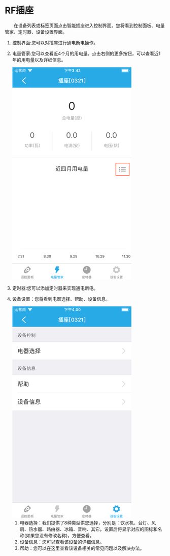 # RF插座

&emsp;&emsp;在设备列表或标签页面点击智能插座进入控制界面。您将看到控制面板、电量管家、定时器、设备设置界面。

1. 控制界面:您可以对插座进行通电断电操作。
2. 电量管家:您可以查看近4个月的用电量。点击右侧的更多按钮，可以查看近1年的用电量以及详细信息。

	<img src="../images/MacBee/rf插座/电量.png" width = "375" height = "667">
	
3. 定时器:您可以添加定时器来实现通电断电。
4. 设备设置：您将看到电器选择、帮助、设备信息。

	<img src="../images/MacBee/rf插座/设备设置.png" width = "375" height = "667">
	
	1. 电器选择：我们提供了8种类型供您选择，分别是：饮水机、台灯、风扇、热水器、路由器、冰箱、音响、其它。设置后将显示对应的图标和名称(如果您没有修改名称)，方便查看。
	2. 设备信息：您可以查看该设备的详细信息。
	3. 帮助：您可以在这里查看该设备相关的常见问题以及解决办法。
